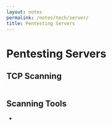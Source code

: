 ```yaml
---
layout: notes
permalink: /notes/tech/server/
title: Pentesting Servers
---
```


# Pentesting Servers

## TCP Scanning
```bash

```

## Scanning Tools
- 